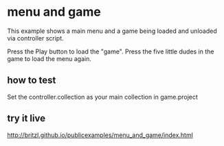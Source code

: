 # menu and game
This example shows a main menu and a game being loaded and unloaded via controller script.

Press the Play button to load the "game". Press the five little dudes in the game to load the menu again.

## how to test ##
Set the controller.collection as your main collection in game.project

## try it live ##
http://britzl.github.io/publicexamples/menu_and_game/index.html
